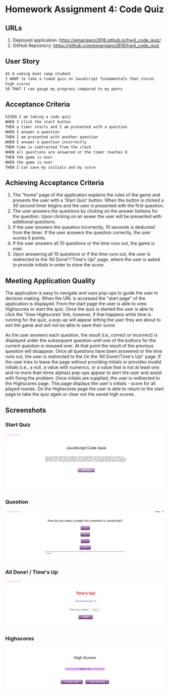 # Homework Assignment 4: Code Quiz

## URLs
1. Deployed application: https://emangano2816.github.io/hw4_code_quiz/
2. GitHub Repository: https://github.com/emangano2816/hw4_code_quiz

## User Story
```
AS A coding boot camp student
I WANT to take a timed quiz on JavaScript fundamentals that stores high scores
SO THAT I can gauge my progress compared to my peers
```
## Acceptance Criteria
```
GIVEN I am taking a code quiz
WHEN I click the start button
THEN a timer starts and I am presented with a question
WHEN I answer a question
THEN I am presented with another question
WHEN I answer a question incorrectly
THEN time is subtracted from the clock
WHEN all questions are answered or the timer reaches 0
THEN the game is over
WHEN the game is over
THEN I can save my initials and my score
```
## Achieving Acceptance Criteria
1. The "home" page of the application explains the rules of the game and presents the user with a 'Start Quiz' button.  When the button is clicked a 30 second timer begins and the user is presented with the first question.
2. The user answers the questions by clicking on the answer buttons for the question.  Upon clicking on an aswer the user will be presented with additional questions.
3.  If the user answers the question incorrectly, 10 seconds is deducted from the timer.  If the user answers the question correctly, the user scores 5 points.
4.  If the user answers all 10 questions or the time runs out, the game is over.  
5.  Upon answering all 10 questions or if the time runs out, the user is redirected to the 'All Done!'/'Time's Up!' page, where the user is asked to provide initials in order to store the score.

## Meeting Application Quality
The application is easy to navigate and uses pop-ups to guide the user in decision making.  When the URL is accessed the "start page" of the application is displayed.  From the start page the user is able to view Highscores or start the quiz.  Once the quiz is started the user is able to click the 'View Highscores' link, however, if that happens while time is running for the quiz, a pop-up will appear letting the user they are about to exit the game and will not be able to save their score.  

As the user answers each question, the result (i.e, correct or incorrect) is displayed under the subsequent question until one of the buttons for the current question is moused over.  At that point the result of the previous question will disappear.  Once all questions have been answered or the time runs out, the user is redirected to the On the 'All Done!/Time's Up!' page.  If the user tries to leave the page without providing initials or provides invalid initials (i.e., a null, a value with numerics, or a value that is not at least one and no more than three alphas) pop-ups appear to alert the user and assist with fixing the problem.  Once initials are supplied, the user is redirected to the Highscores page.  This page displays the user's initials - score for all played rounds.  On the Highscores page the user is able to return to the start page to take the quiz again or clear out the saved high scores.

## Screenshots
### Start Quiz
![start](/assets/images/start_quiz_page.png)

### Question
![question](/assets/images/question_page.png)

### All Done! / Time's Up
![question](/assets/images/Alldone_timeup_page.png)

### Highscores
![question](/assets/images/highscores_page.png)


